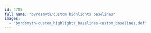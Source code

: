 ```yaml
---
id: 4708
full_name: "byrdsmyth/custom_highlights_baselines"
images: 
  - "byrdsmyth-custom_highlights_baselines-custom_baselines.def"
---
```

